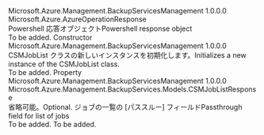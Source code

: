 <Type Name="CSMJobList" FullName="Microsoft.Azure.Management.BackupServices.Models.CSMJobList">
  <TypeSignature Language="C#" Value="public class CSMJobList : Microsoft.Azure.AzureOperationResponse" />
  <TypeSignature Language="ILAsm" Value=".class public auto ansi beforefieldinit CSMJobList extends Microsoft.Azure.AzureOperationResponse" />
  <TypeSignature Language="DocId" Value="T:Microsoft.Azure.Management.BackupServices.Models.CSMJobList" />
  <TypeSignature Language="VB.NET" Value="Public Class CSMJobList&#xA;Inherits AzureOperationResponse" />
  <TypeSignature Language="F#" Value="type CSMJobList = class&#xA;    inherit AzureOperationResponse" />
  <AssemblyInfo>
    <AssemblyName>Microsoft.Azure.Management.BackupServicesManagement</AssemblyName>
    <AssemblyVersion>1.0.0.0</AssemblyVersion>
  </AssemblyInfo>
  <Base>
    <BaseTypeName>Microsoft.Azure.AzureOperationResponse</BaseTypeName>
  </Base>
  <Interfaces />
  <Docs>
    <summary>
            <span data-ttu-id="e3bee-101">Powershell 応答オブジェクト</span><span class="sxs-lookup"><span data-stu-id="e3bee-101">Powershell response object</span></span>
            </summary>
    <remarks>To be added.</remarks>
  </Docs>
  <Members>
    <Member MemberName=".ctor">
      <MemberSignature Language="C#" Value="public CSMJobList ();" />
      <MemberSignature Language="ILAsm" Value=".method public hidebysig specialname rtspecialname instance void .ctor() cil managed" />
      <MemberSignature Language="DocId" Value="M:Microsoft.Azure.Management.BackupServices.Models.CSMJobList.#ctor" />
      <MemberSignature Language="VB.NET" Value="Public Sub New ()" />
      <MemberType>Constructor</MemberType>
      <AssemblyInfo>
        <AssemblyName>Microsoft.Azure.Management.BackupServicesManagement</AssemblyName>
        <AssemblyVersion>1.0.0.0</AssemblyVersion>
      </AssemblyInfo>
      <Parameters />
      <Docs>
        <summary>
            <span data-ttu-id="e3bee-102">CSMJobList クラスの新しいインスタンスを初期化します。</span><span class="sxs-lookup"><span data-stu-id="e3bee-102">Initializes a new instance of the CSMJobList class.</span></span>
            </summary>
        <remarks>To be added.</remarks>
      </Docs>
    </Member>
    <Member MemberName="List">
      <MemberSignature Language="C#" Value="public Microsoft.Azure.Management.BackupServices.Models.CSMJobListResponse List { get; set; }" />
      <MemberSignature Language="ILAsm" Value=".property instance class Microsoft.Azure.Management.BackupServices.Models.CSMJobListResponse List" />
      <MemberSignature Language="DocId" Value="P:Microsoft.Azure.Management.BackupServices.Models.CSMJobList.List" />
      <MemberSignature Language="VB.NET" Value="Public Property List As CSMJobListResponse" />
      <MemberSignature Language="F#" Value="member this.List : Microsoft.Azure.Management.BackupServices.Models.CSMJobListResponse with get, set" Usage="Microsoft.Azure.Management.BackupServices.Models.CSMJobList.List" />
      <MemberType>Property</MemberType>
      <AssemblyInfo>
        <AssemblyName>Microsoft.Azure.Management.BackupServicesManagement</AssemblyName>
        <AssemblyVersion>1.0.0.0</AssemblyVersion>
      </AssemblyInfo>
      <ReturnValue>
        <ReturnType>Microsoft.Azure.Management.BackupServices.Models.CSMJobListResponse</ReturnType>
      </ReturnValue>
      <Docs>
        <summary>
            <span data-ttu-id="e3bee-103">省略可能。</span><span class="sxs-lookup"><span data-stu-id="e3bee-103">Optional.</span></span> <span data-ttu-id="e3bee-104">ジョブの一覧の [パススルー] フィールド</span><span class="sxs-lookup"><span data-stu-id="e3bee-104">Passthrough field for list of jobs</span></span>
            </summary>
        <value>To be added.</value>
        <remarks>To be added.</remarks>
      </Docs>
    </Member>
  </Members>
</Type>